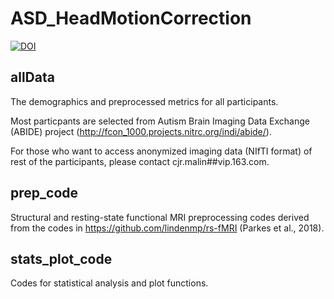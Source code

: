 # ASD_HeadMotionCorrection
[![DOI](https://zenodo.org/badge/408162738.svg)](https://zenodo.org/badge/latestdoi/408162738)

## allData
The demographics and preprocessed metrics for all participants. 

Most particpants are selected from Autism Brain Imaging Data Exchange (ABIDE) project (http://fcon_1000.projects.nitrc.org/indi/abide/).

For those who want to access anonymized imaging data (NIfTI format) of rest of the participants, please contact cjr.malin##vip.163.com.

## prep_code
Structural and resting-state functional MRI preprocessing codes derived from the codes in https://github.com/lindenmp/rs-fMRI (Parkes et al., 2018).

## stats_plot_code
Codes for statistical analysis and plot functions.
